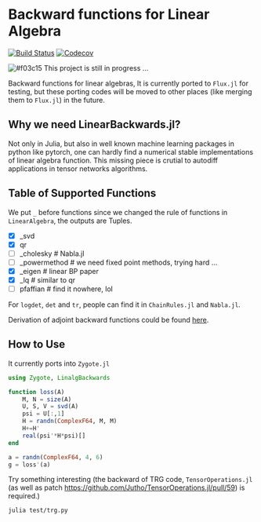 # Backward functions for Linear Algebra

[![Build Status](https://travis-ci.com/GiggleLiu/LinalgBackwards.jl.svg?branch=master)](https://travis-ci.com/GiggleLiu/LinalgBackwards.jl)
[![Codecov](https://codecov.io/gh/GiggleLiu/LinalgBackwards.jl/branch/master/graph/badge.svg)](https://codecov.io/gh/GiggleLiu/LinalgBackwards.jl)

![#f03c15](https://placehold.it/15/f03c15/000000?text=+) This project is still in progress ...

Backward functions for linear algebras,
It is currently ported to `Flux.jl` for testing, but these porting codes will be moved to other places (like merging them to `Flux.jl`) in the future.

## Why we need LinearBackwards.jl?
Not only in Julia, but also in well known machine learning packages in python like pytorch, one can hardly find a numerical stable implementations of linear algebra function. This missing piece is crutial to autodiff applications in tensor networks algorithms.

## Table of Supported Functions

We put `_` before functions since we changed the rule of functions in `LinearAlgebra`, the outputs are Tuples.

- [x] _svd
- [x] qr
- [ ] _cholesky   # Nabla.jl
- [ ] _powermethod   # we need fixed point methods, trying hard ...
- [x] _eigen      # linear BP paper
- [x] _lq         # similar to qr
- [ ] pfaffian    # find it nowhere, lol

For `logdet`, `det` and `tr`, people can find it in `ChainRules.jl` and `Nabla.jl`.

Derivation of adjoint backward functions could be found [here](https://giggleliu.github.io/2019/04/02/einsumbp.html).

## How to Use
It currently ports into `Zygote.jl`
```julia
using Zygote, LinalgBackwards

function loss(A)
    M, N = size(A)
    U, S, V = svd(A)
    psi = U[:,1]
    H = randn(ComplexF64, M, M)
    H+=H'
    real(psi'*H*psi)[]
end

a = randn(ComplexF64, 4, 6)
g = loss'(a)
```

Try something interesting (the backward of TRG code, `TensorOperations.jl` (as well as patch https://github.com/Jutho/TensorOperations.jl/pull/59) is required.)
```bash
julia test/trg.py
```
